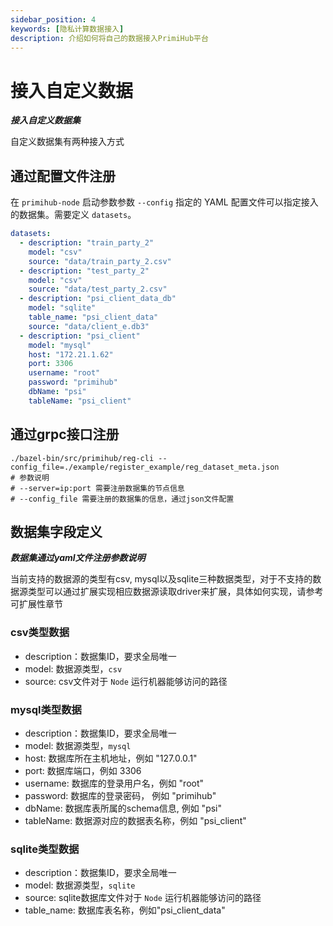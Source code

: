 ```yaml
---
sidebar_position: 4
keywords: [隐私计算数据接入]
description: 介绍如何将自己的数据接入PrimiHub平台
---
```


# 接入自定义数据

***接入自定义数据集***

自定义数据集有两种接入方式

## 通过配置文件注册

在 `primihub-node` 启动参数参数 `--config` 指定的 YAML 配置文件可以指定接入的数据集。需要定义 `datasets`。

```yaml
datasets:
  - description: "train_party_2"
    model: "csv"
    source: "data/train_party_2.csv"
  - description: "test_party_2"
    model: "csv"
    source: "data/test_party_2.csv"
  - description: "psi_client_data_db"
    model: "sqlite"
    table_name: "psi_client_data"
    source: "data/client_e.db3"
  - description: "psi_client"
    model: "mysql"
    host: "172.21.1.62"
    port: 3306
    username: "root"
    password: "primihub"
    dbName: "psi"
    tableName: "psi_client"
```

## 通过grpc接口注册
```
./bazel-bin/src/primihub/reg-cli --config_file=./example/register_example/reg_dataset_meta.json
# 参数说明
# --server=ip:port 需要注册数据集的节点信息
# --config_file 需要注册的数据集的信息，通过json文件配置
```

## 数据集字段定义
***数据集通过yaml文件注册参数说明***

当前支持的数据源的类型有csv, mysql以及sqlite三种数据类型，对于不支持的数据源类型可以通过扩展实现相应数据源读取driver来扩展，具体如何实现，请参考可扩展性章节

### csv类型数据
* description：数据集ID，要求全局唯一
* model: 数据源类型，`csv`
* source: csv文件对于 `Node` 运行机器能够访问的路径

### mysql类型数据
* description：数据集ID，要求全局唯一
* model: 数据源类型，`mysql`
* host: 数据库所在主机地址，例如 "127.0.0.1"
* port: 数据库端口，例如 3306
* username: 数据库的登录用户名，例如 "root"
* password: 数据库的登录密码， 例如 "primihub"
* dbName: 数据库表所属的schema信息, 例如 "psi"
* tableName: 数据源对应的数据表名称，例如 "psi_client"

### sqlite类型数据
* description：数据集ID，要求全局唯一
* model: 数据源类型，`sqlite`
* source: sqlite数据库文件对于 `Node` 运行机器能够访问的路径
* table_name: 数据库表名称，例如"psi_client_data"